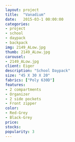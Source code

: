 ```yaml
---
layout: project
title:  "Vanadium"
date:   2015-03-1 00:00:00
categories:
- project
- school
- daypack
- backpack
img: 2149_ALow.jpg
thumb: 2149_ALow.jpg
carousel:
- 2149_ALow.jpg
client: Eiger
description: "School Daypack"
size: "45 X 30 X 20"
fabrics: ["Poly 630D"]
features:  
- 2 compartments
- Organizer
- 2 side pockets
- Front zipper
color: 
- Red-Grey
- Black-Grey
price:
stocks:
popularity: 3
---
```

